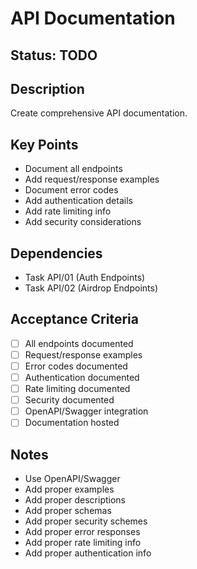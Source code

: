 # API Documentation

## Status: TODO

## Description
Create comprehensive API documentation.

## Key Points
- Document all endpoints
- Add request/response examples
- Document error codes
- Add authentication details
- Add rate limiting info
- Add security considerations

## Dependencies
- Task API/01 (Auth Endpoints)
- Task API/02 (Airdrop Endpoints)

## Acceptance Criteria
- [ ] All endpoints documented
- [ ] Request/response examples
- [ ] Error codes documented
- [ ] Authentication documented
- [ ] Rate limiting documented
- [ ] Security documented
- [ ] OpenAPI/Swagger integration
- [ ] Documentation hosted

## Notes
- Use OpenAPI/Swagger
- Add proper examples
- Add proper descriptions
- Add proper schemas
- Add proper security schemes
- Add proper error responses
- Add proper rate limiting info
- Add proper authentication info 